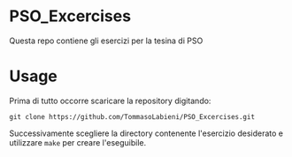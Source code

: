 # PSO_Excercises
Questa repo contiene gli esercizi per la tesina di PSO

# Usage

Prima di tutto occorre scaricare la repository digitando: 

`git clone https://github.com/TommasoLabieni/PSO_Excercises.git`

Successivamente scegliere la directory contenente l'esercizio desiderato e utilizzare `make` per creare l'eseguibile.
